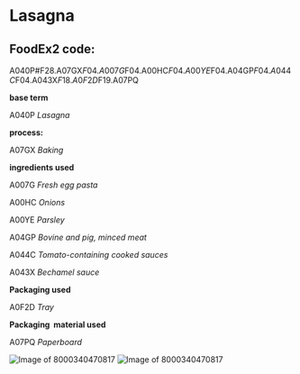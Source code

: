 # Lasagna 

## FoodEx2 code:

A040P#F28.A07GX$F04.A007G$F04.A00HC$F04.A00YE$F04.A04GP$F04.A044C$F04.A043X$F18.A0F2D$F19.A07PQ    

**base term**

A040P _Lasagna_ 

**process:**  

A07GX _Baking_ 

**ingredients used**  

A007G _Fresh egg pasta_ 

A00HC _Onions_ 

A00YE _Parsley_ 

A04GP _Bovine and pig, minced meat_ 

A044C _Tomato-containing cooked sauces_ 

A043X _Bechamel sauce_ 

**Packaging used** 

A0F2D _Tray_ 

**Packaging  material used**

A07PQ _Paperboard_ 

![Image of 8000340470817](https://world.openfoodfacts.org/images/products/803/341/373/1003/1.jpg)
![Image of 8000340470817](https://world.openfoodfacts.org/images/products/803/341/373/1003/2.jpg) 
